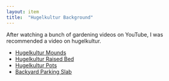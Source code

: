 ```yaml
---
layout: item
title:	"Hugelkultur Background"
---
```


After watching a bunch of gardening videos on YouTube, I was recommended a video on hugelkultur. 

- [Hugelkultur Mounds](/gardening/hugelkultur-mounds)
- [Hugelkultur Raised Bed](/gardening/hugelkultur-raised-bed)
- [Hugelkultur Pots](/gardening/hugelkultur-pots)
- [Backyard Parking Slab](/gardening/hugelkultur-backyard-parking-slab)
